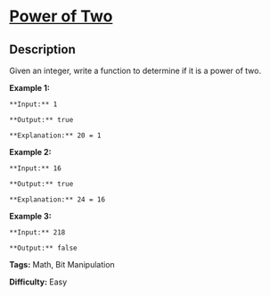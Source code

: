 # [Power of Two][title]

## Description

Given an integer, write a function to determine if it is a power of two.

**Example 1:**

    
    
    **Input:** 1
    **Output:** true 
    **Explanation:** 20 = 1
    

**Example 2:**

    
    
    **Input:** 16
    **Output:** true
    **Explanation:** 24 = 16

**Example 3:**

    
    
    **Input:** 218
    **Output:** false


**Tags:** Math, Bit Manipulation

**Difficulty:** Easy

[title]: https://leetcode.com/problems/power-of-two
